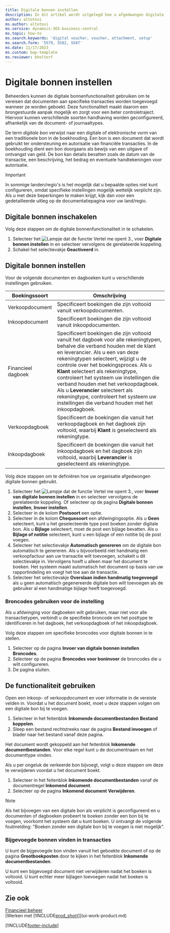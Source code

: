 ```yaml
---
title: Digitale bonnen instellen
description: In dit artikel wordt uitgelegd hoe u afgedwongen digitale bonnen in Microsoft Dynamics 365 Business Central instelt en gebruikt.
author: altotovi
ms.author: altotovi
ms.service: dynamics-365-business-central
ms.topic: how-to
ms.search.keywords: 'digital voucher, voucher, attachment, setup'
ms.search.form: '5579, 5582, 5587'
ms.date: 11/17/2023
ms.custom: bap-template
ms.reviewer: bholtorf
---
```


# <a name="set-up-digital-vouchers"></a>Digitale bonnen instellen

Beheerders kunnen de digitale bonnenfunctionaliteit gebruiken om te vereisen dat documenten aan specifieke transacties worden toegevoegd wanneer ze worden geboekt. Deze functionaliteit maakt daarom een brongestuurde aanpak mogelijk en zorgt voor een beter controletraject. Hiervoor kunnen verschillende soorten handhaving worden geconfigureerd, afhankelijk van de document- of journaaltypes.

De term *digitale bon* verwijst naar een digitale of elektronische vorm van een traditionele bon in de boekhouding. Een bon is een document dat wordt gebruikt ter ondersteuning en autorisatie van financiële transacties. In de boekhouding dient een bon doorgaans als bewijs van een uitgave of ontvangst van geld. De bon kan details bevatten zoals de datum van de transactie, een beschrijving, het bedrag en eventuele handtekeningen voor autorisatie.

> [!IMPORTANT]
> In sommige landen/regio's is het mogelijk dat u bepaalde opties niet kunt configureren, omdat specifieke instellingen mogelijk wettelijk verplicht zijn. Als u met deze beperkingen te maken krijgt, kijk dan voor een gedetailleerde uitleg op de documentatiepagina voor uw land/regio.

## <a name="enable-digital-vouchers"></a>Digitale bonnen inschakelen

Volg deze stappen om de digitale bonnenfunctionaliteit in te schakelen.

1. Selecteer het ![Lampje dat de functie Vertel me opent 3.](media/ui-search/search_small.png "Vertel me wat u wilt doen"), voer **Digitale bonnen instellen** in en selecteer vervolgens de gerelateerde koppeling.
2. Schakel het selectievakje **Geactiveerd** in.

## <a name="set-up-digital-vouchers-1"></a>Digitale bonnen instellen

Voor de volgende documenten en dagboeken kunt u verschillende instellingen gebruiken.

| Boekingssoort | Omschrijving |
|------------|-------------|
| Verkoopdocument | Specificeert boekingen die zijn voltooid vanuit verkoopdocumenten. |
| Inkoopdocument | Specificeert boekingen die zijn voltooid vanuit inkoopdocumenten. |
| Financieel dagboek | Specificeert boekingen die zijn voltooid vanuit het dagboek voor alle rekeningtypen, behalve die verband houden met de klant en leverancier. Als u een van deze rekeningtypen selecteert, wijzigt u de controle over het boekingsproces. Als u **Klant** selecteert als rekeningtype, controleert het systeem uw instellingen die verband houden met het verkoopdagboek. Als u **Leverancier** selecteert als rekeningtype, controleert het systeem uw instellingen die verband houden met het inkoopdagboek. |
| Verkoopdagboek | Specificeert de boekingen die vanuit het verkoopdagboek en het dagboek zijn voltooid, waarbij **Klant** is geselecteerd als rekeningtype. |
| Inkoopdagboek | Specificeert de boekingen die vanuit het inkoopdagboek en het dagboek zijn voltooid, waarbij **Leverancier** is geselecteerd als rekeningtype. |

Volg deze stappen om te definiëren hoe uw organisatie afgedwongen digitale bonnen gebruikt.

1. Selecteer het ![Lampje dat de functie Vertel me opent 3.](media/ui-search/search_small.png "Vertel me wat u wilt doen"), voer **Invoer van digitale bonnen instellen** in en selecteer vervolgens de gerelateerde koppeling. Of selecteer op de pagina **Digitale bonnen instellen**, **Invoer instellen**.
2. Selecteer in de kolom **Postsoort** een optie.
3. Selecteer in de kolom **Chequesoort** een afdwingingsoptie. Als u **Geen** selecteert, kunt u het geselecteerde type post boeken zonder digitale bon. Als u **Bijlage** selecteert, moet de post een bijlage bevatten. Als u **Bijlage of notitie** selecteert, kunt u een bijlage of een notitie bij de post voegen. 
4. Selecteer het selectievakje **Automatisch genereren** om de digitale bon automatisch te genereren. Als u bijvoorbeeld niet handmatig een verkoopfactuur aan uw transactie wilt toevoegen, schakelt u dit selectievakje in. Vervolgens hoeft u alleen maar het document te boeken. Het systeem maakt automatisch het document op basis van uw rapportindeling en voegt het toe aan de transactie.
5. Selecteer het selectievakje **Overslaan indien handmatig toegevoegd** als u geen automatisch gegenereerde digitale bon wilt toevoegen als de gebruiker al een handmatige bijlage heeft toegevoegd.

### <a name="use-source-codes-for-setup"></a>Broncodes gebruiken voor de instelling

Als u afdwinging voor dagboeken wilt gebruiken, maar niet voor alle transactietypen, verbindt u de specifieke broncode om het posttype te identificeren in het dagboek, het verkoopdagboek of het inkoopdagboek.

Volg deze stappen om specifieke broncodes voor digitale bonnen in te stellen.

1. Selecteer op de pagina **Invoer van digitale bonnen instellen** **Broncodes**.
2. Selecteer op de pagina **Broncodes voor boninvoer** de broncodes die u wilt configureren.
3. De pagina sluiten.

## <a name="use-the-functionality"></a>De functionaliteit gebruiken

Open een inkoop- of verkoopdocument en voer informatie in de vereiste velden in. Voordat u het document boekt, moet u deze stappen volgen om een digitale bon bij te voegen.

1. Selecteer in het feitenblok **Inkomende documentbestanden** **Bestand koppelen**.
2. Sleep een bestand rechtstreeks naar de pagina **Bestand invoegen** of blader naar het bestand vanaf deze pagina.

Het document wordt gekoppeld aan het feitenblok **Inkomende documentbestanden**. Voor elke regel kunt u de documentnaam en het documenttype vinden.

Als u per ongeluk de verkeerde bon bijvoegt, volgt u deze stappen om deze te verwijderen voordat u het document boekt.

1. Selecteer in het feitenblok **Inkomende documentbestanden** vanaf de documentregel **Inkomend document**.
2. Selecteer op de pagina **Inkomend document** **Verwijderen**.

> [!NOTE]
> Als het bijvoegen van een digitale bon als verplicht is geconfigureerd en u documenten of dagboeken probeert te boeken zonder een bon bij te voegen, voorkomt het systeem dat u kunt boeken. U ontvangt de volgende foutmelding: "Boeken zonder een digitale bon bij te voegen is niet mogelijk".

### <a name="find-attached-vouchers-in-transactions"></a>Bijgevoegde bonnen vinden in transacties

U kunt de bijgevoegde bon vinden vanuit het geboekte document of op de pagina **Grootboekposten** door te kijken in het feitenblok **Inkomende documentbestanden**.

U kunt een bijgevoegd document niet verwijderen nadat het boeken is voltooid. U kunt echter meer bijlagen toevoegen nadat het boeken is voltooid.

## <a name="see-also"></a>Zie ook

[Financieel beheer](finance.md)  
[Werken met [!INCLUDE[prod_short](includes/prod_short.md)]](ui-work-product.md)

[!INCLUDE[footer-include](includes/footer-banner.md)]
